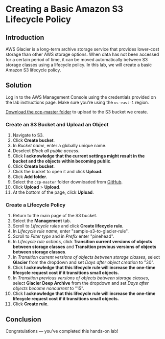 ﻿# Creating a Basic Amazon S3 Lifecycle Policy

## Introduction

AWS Glacier is a long-term archive storage service that provides lower-cost storage than other AWS storage options. When data has not been accessed for a certain period of time, it can be moved automatically between S3 storage classes using a lifecycle policy. In this lab, we will create a basic Amazon S3 lifecycle policy.

## Solution

Log in to the AWS Management Console using the credentials provided on the lab instructions page. Make sure you're using the  `us-east-1`  region.

[Download the ccp-master folder](https://github.com/tia-la/ccp)  to upload to the S3 bucket we create.

### Create an S3 Bucket and Upload an Object

1.  Navigate to S3.
2.  Click  **Create bucket**.
3.  In  _Bucket name_, enter a globally unique name.
4.  Deselect  _Block all public access_.
5.  Click  **I acknowledge that the current settings might result in the bucket and the objects within becoming public**.
6.  Click  **Create bucket**.
7.  Click the bucket to open it and click  **Upload**.
8.  Click  **Add folder**.
9.  Select the  `ccp-master`  folder downloaded from  [GitHub](https://github.com/tia-la/ccp).
10.  Click  **Upload**  >  **Upload**.
11.  At the bottom of the page, click  **Upload**.

### Create a Lifecycle Policy

1.  Return to the main page of the S3 bucket.
2.  Select the  **Management**  tab.
3.  Scroll to  _Lifecycle rules_  and click  **Create lifecycle rule**.
4.  In  _Lifecycle rule name_, enter "sample-s3-to-glacier-rule".
5.  Scroll to  _Filter type_  and in  _Prefix_  enter "pinehead".
6.  In  _Lifecycle rule actions_, click  **Transition current versions of objects between storage classes**  and  **Transition previous versions of objects between storage classes**.
7.  In  _Transition current versions of objects between storage classes_, select  **Glacier**  from the dropdown and set  _Days after object creation_  to "30".
8.  Click  **I acknowledge that this lifecycle rule will increase the one-time lifecycle request cost if it transitions small objects.**
9.  In  _Transition previous versions of objects between storage classes_, select  **Glacier Deep Archive**  from the dropdown and set  _Days after objects become noncurrent_  to "15".
10.  Click  **I acknowledge that this lifecycle rule will increase the one-time lifecycle request cost if it transitions small objects.**
11.  Click  **Create rule**.

## Conclusion

Congratulations — you've completed this hands-on lab!
